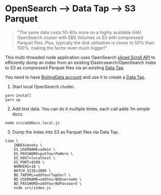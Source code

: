 # OpenSearch --> Data Tap --> S3 Parquet

> "The same data costs 50-80x more on a highly available (HA) OpenSearch cluster with EBS Volumes vs S3 with compressed Parquet files. Plus, typically the disk utilisation is closer to 50% than 100%, making the factor even much bigger!"

This multi-threaded node application uses OpenSearch [sliced Scroll API](https://opensearch.org/docs/latest/search-plugins/searching-data/paginate/#scroll-search) to efficiently dump an index from an existing Elasticsearch/OpenSearch index to S3 as compressed Parquet files via an existing [Data Tap](https://github.com/boilingdata/data-taps-template).

You need to have [BoilingData account](https://github.com/boilingdata/boilingdata-bdcli) and use it to create a [Data Tap](https://github.com/boilingdata/data-taps-template).

1. Start local OpenSearch cluster.

```shell
yarn install
yarn up
```

2. Add test data. You can do it multiple times, each call adds 1m simple docs.

```shell
node src/addDocs.local.js
```

3. Dump the index into S3 as Parquet files via Data Tap.

```shell
time \
    INDEX=books \
    ES_USERNAME=admin \
    ES_PASSWORD=putYourPwHere \
    ES_HOST=localhost \
    ES_PORT=9200 \
    WORKERS=10 \
    BATCH_SIZE=2000 \
    BD_TAPURL=addYourTapUurl \
    BD_USERNAME=addYourBdUsername \
    BD_PASSWORD=addYourBdPassword \
    node src/index.js
```
